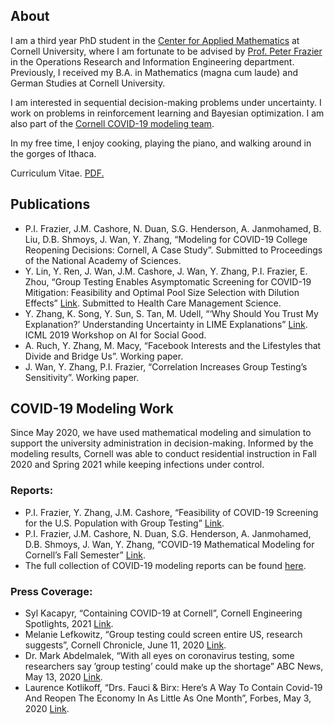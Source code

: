 ## About
I am a third year PhD student in the [Center for Applied Mathematics](https://www.cam.cornell.edu/cam) at Cornell University, where I am fortunate to be advised by [Prof. Peter Frazier](https://people.orie.cornell.edu/pfrazier/) in the Operations Research and Information Engineering department. Previously, I received my B.A. in Mathematics (magna cum laude) and German Studies at Cornell University.

I am interested in sequential decision-making problems under uncertainty. I work on problems in reinforcement learning and Bayesian optimization. I am also part of the [Cornell COVID-19 modeling team](https://datasciencecenter.cornell.edu/research/covid-19-mathematical-modeling-for-cornells-fall-semester/).

In my free time, I enjoy cooking, playing the piano, and walking around in the gorges of Ithaca.

Curriculum Vitae.
<a href="zyyjjje.github.io/files/YujiaZhang_CV_07282021_GitHubPages.pdf" target="_blank">PDF.</a>



## Publications
* P.I. Frazier, J.M. Cashore, N. Duan, S.G. Henderson, A. Janmohamed, B. Liu, D.B. Shmoys, J. Wan, Y. Zhang, “Modeling for COVID-19 College Reopening Decisions: Cornell, A Case Study”. Submitted to Proceedings of the National Academy of Sciences.
* Y. Lin, Y. Ren, J. Wan, J.M. Cashore, J. Wan, Y. Zhang, P.I. Frazier, E. Zhou, “Group Testing Enables Asymptomatic Screening for COVID-19 Mitigation: Feasibility and Optimal Pool Size Selection with Dilution Effects” [Link](https://arxiv.org/pdf/2008.06642.pdf). Submitted to Health Care Management Science.
* Y. Zhang, K. Song, Y. Sun, S. Tan, M. Udell, “‘Why Should You Trust My Explanation?’ Understanding Uncertainty in LIME Explanations” [Link](https://arxiv.org/abs/1904.12991). ICML 2019 Workshop on AI for Social Good. 
* A. Ruch, Y. Zhang, M. Macy, “Facebook Interests and the Lifestyles that Divide and Bridge Us”. Working paper.
* J. Wan, Y. Zhang, P.I. Frazier, “Correlation Increases Group Testing’s Sensitivity”. Working paper.

## COVID-19 Modeling Work
Since May 2020, we have used mathematical modeling and simulation to support the university administration in decision-making. Informed by the modeling results, Cornell was able to conduct residential instruction in Fall 2020 and Spring 2021 while keeping infections under control. 

### Reports: 
* P.I. Frazier, Y. Zhang, J.M. Cashore, “Feasibility of COVID-19 Screening for the U.S. Population with Group Testing” [Link](https://docs.google.com/document/d/1hw5K5V7XOug_r6CQ0UYt25szQxXFPmZmFhK15ZpH5U0/edit#heading=h.1bjgrg7lbia7).
* P.I. Frazier, J.M. Cashore, N. Duan, S.G. Henderson, A. Janmohamed, D.B. Shmoys, J. Wan, Y. Zhang, “COVID-19 Mathematical Modeling for Cornell’s Fall Semester” [Link](https://covid.cornell.edu/_assets/files/covid_19_modeling_main_report.pdf).
* The full collection of COVID-19 modeling reports can be found [here](https://covid.cornell.edu/testing/modeling/).

### Press Coverage:
* Syl Kacapyr, “Containing COVID-19 at Cornell”, Cornell Engineering Spotlights, 2021 [Link](https://www.engineering.cornell.edu/spotlights/containing-covid-19-cornell).
* Melanie Lefkowitz, “Group testing could screen entire US, research suggests”, Cornell Chronicle, June 11, 2020 [Link](https://news.cornell.edu/stories/2020/06/group-testing-could-screen-entire-us-research-suggests).
* Dr. Mark Abdelmalek, “With all eyes on coronavirus testing, some researchers say ’group testing’ could make up the shortage” ABC News, May 13, 2020 [Link](https://abcnews.go.com/Health/eyes-coronavirus-testing-researchers-group-testing-make-shortage/story?id=70658896).
* Laurence Kotlikoff, “Drs. Fauci & Birx: Here’s A Way To Contain Covid-19 And Reopen The Economy In As Little As One Month”, Forbes, May 3, 2020 [Link](https://www.forbes.com/sites/kotlikoff/2020/05/03/dr-fauci-heres-a-way-to-contain-covid-19-and-reopen-the-economy-in-as-little-as-one-month/?sh=73b664bc1c7a).



